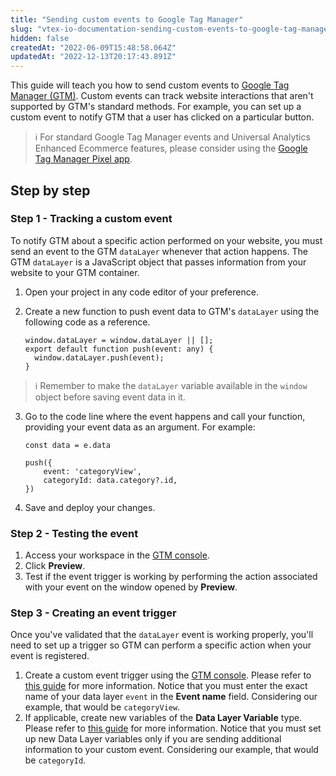 ```yaml
---
title: "Sending custom events to Google Tag Manager"
slug: "vtex-io-documentation-sending-custom-events-to-google-tag-manager"
hidden: false
createdAt: "2022-06-09T15:48:58.064Z"
updatedAt: "2022-12-13T20:17:43.891Z"
---
```

This guide will teach you how to send custom events to [Google Tag Manager (GTM)](https://tagmanager.google.com/). Custom events can track website interactions that aren't supported by GTM's standard methods. For example, you can set up a custom event to notify GTM that a user has clicked on a particular button.

> ℹ️ For standard Google Tag Manager events and Universal Analytics Enhanced Ecommerce features, please consider using the [Google Tag Manager Pixel app](https://developers.vtex.com/docs/guides/vtex-io-documentation-installing-google-tag-manager).

## Step by step

### Step 1 - Tracking a custom event

To notify GTM about a specific action performed on your website, you must send an event to the GTM `dataLayer` whenever that action happens. The GTM `dataLayer` is a JavaScript object that passes information from your website to your GTM container.

1. Open your project in any code editor of your preference.
2. Create a new function to push event data to GTM's `dataLayer` using the following code as a reference.

   ```tsx
   window.dataLayer = window.dataLayer || [];
   export default function push(event: any) {
     window.dataLayer.push(event);
   }
   ```

> ℹ️ Remember to make the `dataLayer` variable available in the `window` object before saving event data in it.

3. Go to the code line where the event happens and call your function, providing your event data as an argument. For example:

    ```tsx
    const data = e.data

    push({
        event: 'categoryView',
        categoryId: data.category?.id,
    })
    ```

4. Save and deploy your changes.

### Step 2 - Testing the event

1. Access your workspace in the [GTM console](https://tagmanager.google.com/).
2. Click **Preview**.
3. Test if the event trigger is working by performing the action associated with your event on the window opened by **Preview**.

### Step 3 - Creating an event trigger

Once you've validated that the `dataLayer` event is working properly, you'll need to set up a trigger so GTM can perform a specific action when your event is registered.

1. Create a custom event trigger using the [GTM console](https://tagmanager.google.com/). Please refer to [this guide](https://support.google.com/tagmanager/answer/7679219?hl=en) for more information. Notice that you must enter the exact name of your data layer `event` in the **Event name** field. Considering our example, that would be `categoryView`.
2. If applicable, create new variables of the **Data Layer Variable** type. Please refer to [this guide](https://support.google.com/tagmanager/topic/9125128?hl=en&ref_topic=7683268) for more information. Notice that you must set up new Data Layer variables only if you are sending additional information to your custom event. Considering our example, that would be `categoryId`.
